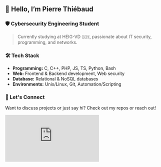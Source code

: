 ## 👋 Hello, I’m Pierre Thiébaud

### 🛡️ Cybersecurity Engineering Student

> Currently studying at HEIG-VD 🇨🇭, passionate about IT security, programming, and networks.

### 🛠 Tech Stack

- **Programming:** C, C++, PHP, JS, TS, Python, Bash
- **Web:** Frontend & Backend development, Web security
- **Database:** Relational & NoSQL databases
- **Environments:** Unix/Linux, Git, Automation/Scripting

### 🌱 Let's Connect

Want to discuss projects or just say hi? Check out my repos or reach out!

<iframe src="https://tryhackme.com/api/v2/badges/public-profile?userPublicId=5473393" style='border:none;'></iframe>

